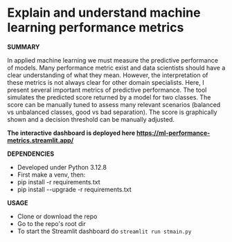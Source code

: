 # Explain and understand machine learning performance metrics

**SUMMARY**

In applied machine learning we must measure the predictive performance of models.
Many performance metric exist and data scientists should have a clear understanding of what they mean.
However, the interpretation of these metrics is not always clear for other domain specialists.
Here, I present several important metrics of predictive performance.
The tool simulates the predicted score returned by a model for two classes.
The score can be manually tuned to assess many relevant scenarios (balanced vs unbalanced classes, good vs bad separation).
The score is graphically shown and a decision threshold can be manually adjusted.

**The interactive dashboard is deployed here https://ml-performance-metrics.streamlit.app/**

**DEPENDENCIES**
* Developed under Python 3.12.8
* First make a venv, then:
* pip install -r requirements.txt
* pip install --upgrade -r requirements.txt

**USAGE**
* Clone or download the repo
* Go to the repo's root dir
* To start the Streamlit dashboard do ```streamlit run stmain.py```



